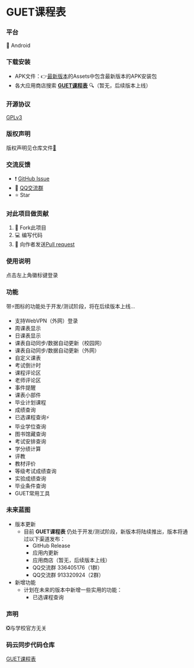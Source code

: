 # GUET课程表
### 平台

📱 Android

### 下载安装

- APK文件：👉[最新版本](https://github.com/guet1024/GUET-Schedule-Open/releases/latest)的Assets中包含最新版本的APK安装包
- 各大应用商店搜索 **<u>GUET课程表</u>** 🔍（暂无，后续版本上线）

### 开源协议

[GPLv3](https://www.gnu.org/licenses/gpl-3.0.html)

### 版权声明

版权声明见仓库文件[📄](https://github.com/guet1024/GUET-Schedule-Open/blob/master/COPYRIGHT)

### 交流反馈

- ❗ [GitHub Issue](https://github.com/guet1024/GUET-Schedule-Open/issues/new/choose)
- 🐧 [QQ交流群](https://qm.qq.com/cgi-bin/qm/qr?k=LjOFHb-pTST28-QLMqiz5uTcKH-_3h-4&jump_from=webapi)
- ⭐ Star

### 对此项目做贡献

1. 🔗 Fork此项目
2. 💻 编写代码
3. 🧲 向作者发送[Pull request](https://github.com/guet1024/GUET-Schedule-Open/compare)

### 使用说明

点击左上角徽标键登录

### 功能

带⚡图标的功能处于开发/测试阶段，将在后续版本上线...

  + 支持WebVPN（外网）登录
  + 周课表显示
  + 日课表显示
  + 课表自动同步/数据自动更新（校园网）
  + 课表自动同步/数据自动更新（外网）
  + 自定义课表
  + 考试倒计时
  + 课程评论区
  + 老师评论区
  + 事件提醒
  + 课表小部件
  + 毕业计划课程
  + 成绩查询
  + 已选课程查询⚡
  + 毕业学位查询
  + 图书馆藏查询
  + 考试安排查询
  + 学分绩计算
  + 评教
  + 教材评价
  + 等级考试成绩查询
  + 实验成绩查询
  + 毕业条件查询
  + GUET常用工具
### 未来蓝图
  + 版本更新
    + 目前 **GUET课程表** 仍处于开发/测试阶段，新版本将陆续推出，版本将通过以下渠道发布：
      + GitHub Release
      + 应用内更新
      + 应用商店（暂无，后续版本上线）
      + QQ交流群 336405176（1群）
      + QQ交流群 913320924（2群）
  + 新增功能
    + 计划在未来的版本中新增一些实用的功能：
      * 已选课程查询

### 声明

❎与学校官方无关

### 码云同步代码仓库

[GUET课程表](https://gitee.com/telephone2019/guet-curriculum)
